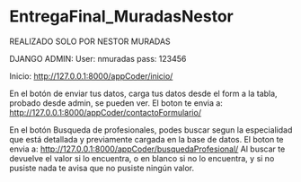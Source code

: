 # EntregaFinal_MuradasNestor

REALIZADO SOLO POR NESTOR MURADAS

DJANGO ADMIN:
User: nmuradas
pass: 123456

Inicio:
http://127.0.0.1:8000/appCoder/inicio/

En el botón de enviar tus datos, carga tus datos desde el form a la tabla, probado desde admin, se pueden ver. El boton te envia a:
http://127.0.0.1:8000/appCoder/contactoFormulario/

En el botón Busqueda de profesionales, podes buscar segun la especialidad que está detallada y previamente cargada en la base de datos. El boton te envia a:
http://127.0.0.1:8000/appCoder/busquedaProfesional/
Al buscar te devuelve el valor si lo encuentra, o en blanco si no lo encuentra, y si no pusiste nada te avisa que no pusiste ningún valor.



